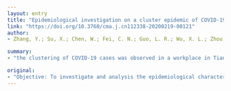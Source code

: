 ```yaml
---
layout: entry
title: "Epidemiological investigation on a cluster epidemic of COVID-19 in a collective workplace in Tianjin"
link: "https://doi.org/10.3760/cma.j.cn112338-20200219-00121"
author:
- Zhang, Y.; Su, X.; Chen, W.; Fei, C. N.; Guo, L. R.; Wu, X. L.; Zhou, N.; Guo, Y. T.; Dong, X. C.; Zhao, Y.; Wang, H. W.; Pan, Y.; Zuo, L. J.

summary:
- "the clustering of COVID-19 cases was observed in a workplace in Tianjin, which affected 4 families. Descriptive research method was used to describe the distribution and other epidemiological characteristics of the cluster cases. Since the onset of the first index case on January 15, ten confirmed cases had occurred in the workplace. The epidemic had spread from the workplace to 4 families, infecting 7 family members."

original:
- "Objective: To investigate and analysis the epidemiological characteristics of a cluster epidemic of COIVD-19 in a collective workplace in Tianjin, evduate the prevention and control measures based on limited evidence and experience in early period of COVID-19 epidemic. Methods: Descriptive research method was used to describe the distribution and other epidemiological characteristics of the cluster cases of COVID-19. Results: Since the onset of the first index case on January 15, ten confirmed COVID-19 cases had occurred in the workplace, and the epidemic had spread from the workplace to 4 families, infecting 7 family members. The median age of 17 cases was 55 (19-79) years. All the 10 employee cases were males, and in 7 family cases, 3 were males and 4 were females. Of the employee cases, 8 worked in CW workshop and 2 worked in administrative office building. The median exposure-onset interval of all the cases was 4 (0-12) days, and the median exposure-onset interval was 4.5 days in the employee cases and 4 days in the family cases. The median onset-medical care seeking interval was 4 days in the non-isolated cases, 2.5 days in the cases with home isolation after onset, and 0.5 day in the cases with home isolation before onset. Conclusion: The clustering of COVID-19 cases was observed in this workplace in Tianjin, which affected 4 families. In the early stage of the epidemic, accurate and rapid blocking and control measures can completely prevent the large-scale spread of COVID-19."
---
```


